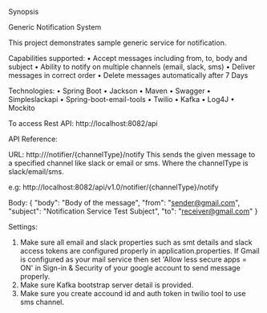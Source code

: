 Synopsis

Generic Notification System

This project demonstrates sample generic service for notification.

Capabilities supported: • Accept messages including from, to, body and subject • Ability to notify on multiple channels (email, slack, sms) • Deliver messages in correct order • Delete messages automatically after 7 Days

Technologies: • Spring Boot • Jackson • Maven • Swagger • Simpleslackapi • Spring-boot-email-tools • Twilio • Kafka • Log4J • Mockito

To access Rest API: http://localhost:8082/api

API Reference:

URL: http:///notifier/{channelType}/notify This sends the given message to a specified channel like slack or email or sms. Where the channelType is slack/email/sms.

e.g: http://localhost:8082/api/v1.0/notifier/{channelType}/notify

Body: {
"body": "Body of the message",
"from": "sender@gmail.com",
"subject": "Notification Service Test Subject",
"to": "receiver@gmail.com"
}

Settings:

1. Make sure all email and slack properties such as smt details and slack access tokens are configured properly in application.properties.
If Gmail is configured as your mail service then set 'Allow less secure apps = ON' in Sign-in & Security of your google account to send message properly.
2. Make sure Kafka bootstrap server detail is provided.
3. Make sure you create accound id and auth token in twilio tool to use sms channel.
